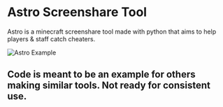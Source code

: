 # Astro Screenshare Tool

Astro is a minecraft screenshare tool made with python that aims to help players & staff catch cheaters.

![Astro Example](https://i.imgur.com/RsayBSs.png)

## Code is meant to be an example for others making similar tools. Not ready for consistent use.
